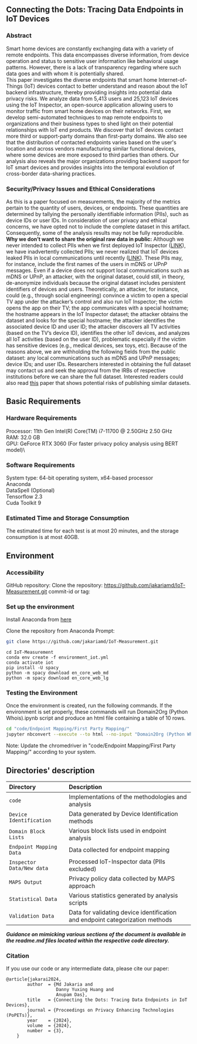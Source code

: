 ## **Connecting the Dots: Tracing Data Endpoints in IoT Devices**


### Abstract
Smart home devices are constantly exchanging data with a variety of remote endpoints.
This data encompasses diverse information, from device operation and status to sensitive user information like behavioral usage patterns.
However, there is a lack of transparency regarding where such data goes and with whom it is potentially shared.  
This paper investigates the diverse endpoints that smart home Internet-of-Things (IoT) devices contact to better understand and reason about the IoT backend infrastructure, thereby providing insights into potential data privacy risks.
We analyze data from 5,413 users and 25,123 IoT devices using the IoT Inspector, an open-source application allowing users to monitor traffic from smart home devices on their networks.
First, we develop semi-automated techniques to map remote endpoints to organizations and their business types to shed light on their potential relationships with IoT end products.
We discover that IoT devices contact more third or support-party domains than first-party domains.
We also see that the distribution of contacted endpoints varies based on the user's location and across vendors manufacturing similar functional devices, where some devices are more exposed to third parties than others.
Our analysis also reveals the major organizations providing backend support for IoT smart devices and provides insights into the temporal evolution of cross-border data-sharing practices.

### Security/Privacy Issues and Ethical Considerations
As this is a paper focused on measurements, the majority of the metrics pertain to the quantity of users, devices, or endpoints. These quantities are determined by tallying the personally identifiable information (PIIs), such as device IDs or user IDs. In consideration of user privacy and ethical concerns, we have opted not to include the complete dataset in this artifact. Consequently, some of the analysis results may not be fully reproducible.
**Why we don’t want to share the original raw data in public:** Although we never intended to collect PIIs when we first deployed IoT Inspector ([LINK](https://doi.org/10.1145/3397333)), we have inadvertently collected PIIs; we never realized that IoT devices leaked PIIs in local communications until recently ([LINK](https://doi.org/10.1145/3618257.3624830)). These PIIs may, for instance, include the first names of the users in mDNS or UPnP messages. Even if a device does not support local communications such as mDNS or UPnP, an attacker, with the original dataset, could still, in theory, de-anonymize individuals because the original dataset includes persistent identifiers of devices and users. Theoretically, an attacker, for instance, could (e.g., through social engineering) convince a victim to open a special TV app under the attacker’s control and also run IoT Inspector; the victim opens the app on their TV; the app communicates with a special hostname; the hostname appears in the IoT Inspector dataset; the attacker obtains the dataset and looks for the special hostname; the attacker identifies the associated device ID and user ID; the attacker discovers all TV activities (based on the TV’s device ID), identifies the other IoT devices, and analyzes all IoT activities (based on the user ID), problematic especially if the victim has sensitive devices (e.g., medical devices, sex toys, etc). Because of the reasons above, we are withholding the following fields from the public dataset: any local communications such as mDNS and UPnP messages; device IDs; and user IDs. Researchers interested in obtaining the full dataset may contact us and seek the approval from the IRBs of respective institutions before we can share the full dataset.
Interested readers could also read [this](https://www.cs.utexas.edu/~shmat/shmat_oak08netflix.pdf) paper that shows potential risks of publishing similar datasets.


## Basic Requirements

### Hardware Requirements
Processor:	11th Gen Intel(R) Core(TM) i7-11700 @ 2.50GHz   2.50 GHz\
RAM:	32.0 GB\
GPU:	GeForce RTX 3060 (For faster privacy policy analysis using BERT model)\

### Software Requirements
System type:	64-bit operating system, x64-based processor\
Anaconda \
DataSpell (Optional)\
Tensorflow 2.3\
Cuda Toolkit 9


### Estimated Time and Storage Consumption
The estimated time for each test is at most 20 minutes, and the storage consumption is at most 40GB.
## Environment

### Accessibility

GitHub repository: Clone the repository: https://github.com/jakariamd/IoT-Measurement.git 
commit-id or tag:

### Set up the environment
Install Anaconda from [here](https://docs.anaconda.com/free/anaconda/install/index.html) 

Clone the repository from Anaconda Prompt:
```bash
git clone https://github.com/jakariamd/IoT-Measurement.git
```
```
cd IoT-Measurement
conda env create -f environment_iot.yml
conda activate iot
pip install -U spacy
python -m spacy download en_core_web_md
python -m spacy download en_core_web_lg
```


### Testing the Environment
Once the environment is created, run the following commands. If the environment is set properly, these commands will run Domain2Org (Python Whois).ipynb script and produce an html file containing a table of 10 rows.

```bash
cd "code/Endpoint Mapping/First Party Mapping/"
jupyter nbconvert --execute --to html --no-input "Domain2Org (Python Whois).ipynb"
```
Note: Update the chromedriver in "code/Endpoint Mapping/First Party Mapping/" according to your system. 

## Directories' description
| Directory                 | Description                                                                   |
|:--------------------------|:------------------------------------------------------------------------------|
| `code`                    | Implementations of the methodologies and analysis                             |
| `Device Identification`   | Data generated by Device Identification methods                               |
| `Domain Block Lists`      | Various block lists used in endpoint analysis                                 |
| `Endpoint Mapping Data`   | Data collected for endpoint mapping                                           |
| `Inspector Data/New data` | Processed IoT-Inspector data (PIIs excluded)                                  |
| `MAPS Output`             | Privacy policy data collected by MAPS approach                                |
| `Statistical Data`        | Various statistics generated by analysis scripts                              |
| `Validation Data`         | Data for validating device identification and endpoint categorization methods |

***Guidance on mimicking various sections of the document is available in the 
readme.md files located within the respective code directory.***

### Citation
If you use our code or any intermediate data, please cite our paper:

```azure
@article{jakarai2024,
		author  = {Md Jakaria and
		           Danny Yuxing Huang and
                   Anupam Das},
		title   = {Connecting the Dots: Tracing Data Endpoints in IoT Devices},
		journal = {Proceedings on Privacy Enhancing Technologies (PoPETs)},
		year    = {2024},
		volume  = {2024},
		number  = {3},
	}
```